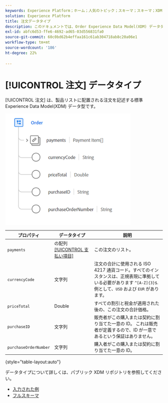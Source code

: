 ```yaml
---
keywords: Experience Platform；ホーム；人気のトピック；スキーマ；スキーマ；XDM；フィールド；スキーマ；スキーマ；順序；データ型；データ型；データ型；
solution: Experience Platform
title: 注文データタイプ
description: このドキュメントでは、Order Experience Data Model(XDM) データタイプの概要を説明します。
exl-id: abfc6d53-ffe6-4692-ad65-03d556831fa0
source-git-commit: 60c0bd62b4effaa161c61ab304718ab8c20a06e1
workflow-type: tm+mt
source-wordcount: '186'
ht-degree: 22%

---
```


# [!UICONTROL 注文] データタイプ

[!UICONTROL 注文] は、製品リストに配置される注文を記述する標準 Experience Data Model(XDM) データ型です。

<img src="../images/data-types/order.PNG" width="400" /><br />

| プロパティ | データタイプ | 説明 |
| --- | --- | --- |
| `payments` | の配列 [[!UICONTROL 支払い項目]](./payment-item.md) | この注文のリスト。 |
| `currencyCode` | 文字列 | 注文の合計に使用される ISO 4217 通貨コード。すべてのインスタンスは、正規表現に準拠している必要があります `^[A-Z]{3}$`. 例として、`USD` および `EUR` があります。 |
| `priceTotal` | Double | すべての割引と税金が適用された後の、この注文の合計価格。 |
| `purchaseID` | 文字列 | 販売者がこの購入または契約に割り当てた一意の ID。 これは販売者が定義するので、ID が一意であるという保証はありません。 |
| `purchaseOrderNumber` | 文字列 | 購入者がこの購入または契約に割り当てた一意の ID。 |

{style="table-layout:auto"}

データタイプについて詳しくは、パブリック XDM リポジトリを参照してください。

* [入力された例](https://github.com/adobe/xdm/blob/master/components/datatypes/data/order.example.1.json)
* [フルスキーマ](https://github.com/adobe/xdm/blob/master/components/datatypes/data/order.schema.json)

